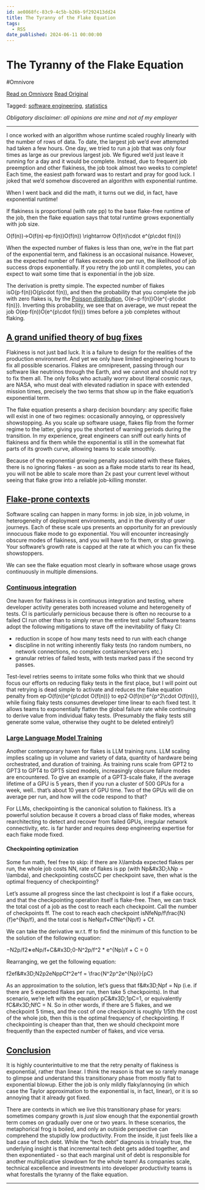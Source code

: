 ```yaml
---
id: ae0868fc-83c9-4c5b-b26b-9f292413dd24
title: The Tyranny of the Flake Equation
tags:
  - RSS
date_published: 2024-06-11 00:00:00
---
```


# The Tyranny of the Flake Equation
#Omnivore

[Read on Omnivore](https://omnivore.app/me/the-tyranny-of-the-flake-equation-19009dfa4cc)
[Read Original](https://www.moderndescartes.com/essays/flake_equation/)



 Tagged: [software engineering](https:&#x2F;&#x2F;www.moderndescartes.com&#x2F;essays&#x2F;tags&#x2F;software%5Fengineering), [statistics](https:&#x2F;&#x2F;www.moderndescartes.com&#x2F;essays&#x2F;tags&#x2F;statistics)

_Obligatory disclaimer: all opinions are mine and not of my employer_ 

---

I once worked with an algorithm whose runtime scaled roughly linearly with the number of rows of data. To date, the largest job we’d ever attempted had taken a few hours. One day, we tried to run a job that was only four times as large as our previous largest job. We figured we’d just leave it running for a day and it would be complete. Instead, due to frequent job preemption and other flakiness, the job took almost two weeks to complete! Each time, the easiest path forward was to restart and pray for good luck. I joked that we’d somehow discovered an algorithm with exponential runtime.

When I went back and did the math, it turns out we did, in fact, have exponential runtime!

If flakiness is proportional (with rate pp) to the base flake-free runtime of the job, then the flake equation says that total runtime grows exponentially with job size.

O(f(n))→O(f(n)⋅ep⋅f(n))O(f(n)) \\rightarrow O(f(n)\\cdot e^{p\\cdot f(n)})

When the expected number of flakes is less than one, we’re in the flat part of the exponential term, and flakiness is an occasional nuisance. However, as the expected number of flakes exceeds one per run, the likelihood of job success drops exponentially. If you retry the job until it completes, you can expect to wait some time that is exponential in the job size.

The derivation is pretty simple. The expected number of flakes isO(p⋅f(n))O(p\\cdot f(n)), and then the probability that you complete the job with zero flakes is, by the [Poisson distribution](https:&#x2F;&#x2F;en.wikipedia.org&#x2F;wiki&#x2F;Poisson%5Fdistribution), O(e−p⋅f(n))O(e^{-p\\cdot f(n)}). Inverting this probability, we see that on average, we must repeat the job O(ep⋅f(n))O(e^{p\\cdot f(n)}) times before a job completes without flaking.

## [A grand unified theory of bug fixes ](#a-grand-unified-theory-of-bug-fixes)

Flakiness is not just bad luck. It is a failure to design for the realities of the production environment. And yet we only have limited engineering hours to fix all possible scenarios. Flakes are omnipresent, passing through our software like neutrinos through the Earth, and we cannot and should not try to fix them all. The only folks who actually worry about literal cosmic rays, are NASA, who must deal with elevated radiation in space with extended mission times, precisely the two terms that show up in the flake equation’s exponential term.

The flake equation presents a sharp decision boundary: any specific flake will exist in one of two regimes: occasionally annoying, or oppressively showstopping. As you scale up software usage, flakes flip from the former regime to the latter, giving you the shortest of warning periods during the transition. In my experience, great engineers can sniff out early hints of flakiness and fix them while the exponential is still in the somewhat flat parts of its growth curve, allowing teams to scale smoothly.

Because of the exponential growing penalty associated with these flakes, there is no ignoring flakes - as soon as a flake mode starts to rear its head, you will not be able to scale more than 2x past your current level without seeing that flake grow into a reliable job-killing monster.

## [Flake-prone contexts ](#flake-prone-contexts)

Software scaling can happen in many forms: in job size, in job volume, in heterogeneity of deployment environments, and in the diversity of user journeys. Each of these scale ups presents an opportunity for an previously innocuous flake mode to go exponential. You will encounter increasingly obscure modes of flakiness, and you will have to fix them, or stop growing. Your software’s growth rate is capped at the rate at which you can fix these showstoppers.

We can see the flake equation most clearly in software whose usage grows continuously in multiple dimensions.

### [Continuous integration ](#continuous-integration)

One haven for flakiness is in continuous integration and testing, where developer activity generates both increased volume and heterogeneity of tests. CI is particularly pernicious because there is often no recourse to a failed CI run other than to simply rerun the entire test suite! Software teams adopt the following mitigations to stave off the inevitability of flaky CI:

* reduction in scope of how many tests need to run with each change
* discipline in not writing inherently flaky tests (no random numbers, no network connections, no complex containers&#x2F;servers etc.)
* granular retries of failed tests, with tests marked pass if the second try passes.

Test-level retries seems to irritate some folks who think that we should focus our efforts on reducing flaky tests in the first place, but I will point out that retrying is dead simple to activate and reduces the flake equation penalty from ep⋅O(f(n))e^{p\\cdot O(f(n))} to ep2⋅O(f(n))e^{p^2\\cdot O(f(n))}, while fixing flaky tests consumes developer time linear to each fixed test. It allows teams to exponentially flatten the global failure rate while continuing to derive value from individual flaky tests. (Presumably the flaky tests still generate some value, otherwise they ought to be deleted entirely!)

### [Large Language Model Training ](#large-language-model-training)

Another contemporary haven for flakes is LLM training runs. LLM scaling implies scaling up in volume and variety of data, quantity of hardware being orchestrated, and duration of training. As training runs scale from GPT2 to GPT3 to GPT4 to GPT5 sized models, increasingly obscure failure modes are encountered. To give an example of a GPT3-scale flake, if the average lifetime of a GPU is 5 years, then if you run a cluster of 500 GPUs for a week, well.. that’s about 10 years of GPU time. Two of the GPUs will die on average per run, and how will the code respond to that?

For LLMs, checkpointing is the canonical solution to flakiness. It’s a powerful solution because it covers a broad class of flake modes, whereas rearchitecting to detect and recover from failed GPUs, irregular network connectivity, etc. is far harder and requires deep engineering expertise for each flake mode fixed.

#### Checkpointing optimization

Some fun math, feel free to skip: if there are λ\\lambda expected flakes per run, the whole job costs NN, rate of flakes is pp (with Np\&#x3D;λNp &#x3D; \\lambda), and checkpointing costsCC per checkpoint save, then what is the optimal frequency of checkpointing?

Let’s assume all progress since the last checkpoint is lost if a flake occurs, and that the checkpointing operation itself is flake-free. Then, we can track the total cost of a job as the cost to reach each checkpoint. Call the number of checkpoints ff. The cost to reach each checkpoint isNfeNp&#x2F;f\\frac{N}{f}e^{Np&#x2F;f}, and the total cost is NeNp&#x2F;f+CfNe^{Np&#x2F;f} + Cf.

We can take the derivative w.r.t. ff to find the minimum of this function to be the solution of the following equation:

−N2p&#x2F;f2∗eNp&#x2F;f+C\&#x3D;0\-N^2p&#x2F;f^2 \* e^{Np}&#x2F;f + C &#x3D; 0

Rearranging, we get the following equation:

f2ef\&#x3D;N2p2eNppCf^2e^f &#x3D; \\frac{N^2p^2e^{Np}}{pC}

As an approximation to the solution, let’s guess that f\&#x3D;Npf &#x3D; Np (i.e. if there are 5 expected flakes per run, then take 5 checkpoints). In that scenario, we’re left with the equation pC\&#x3D;1pC&#x3D;1, or equivalently fC\&#x3D;NfC &#x3D; N. So in other words, if there are 5 flakes, and we checkpoint 5 times, and the cost of one checkpoint is roughly 1&#x2F;5th the cost of the whole job, then this is the optimal frequency of checkpointing. If checkpointing is cheaper than that, then we should checkpoint more frequently than the expected number of flakes, and vice versa.

## [Conclusion ](#conclusion)

It is highly counterintuitive to me that the retry penalty of flakiness is exponential, rather than linear. I think the reason is that we so rarely manage to glimpse and understand this transitionary phase from mostly flat to exponential blowup. Either the job is only mildly flaky&#x2F;annoying (in which case the Taylor approximation to the exponential is, in fact, linear), or it is so annoying that it already got fixed.

There are contexts in which we live this transitionary phase for years: sometimes company growth is _just_ slow enough that the exponential growth term comes on gradually over one or two years. In these scenarios, the metaphorical frog is boiled, and only an outside perspective can comprehend the stupidly low productivity. From the inside, it just feels like a bad case of tech debt. While the “tech debt” diagnosis is trivially true, the underlying insight is that incremental tech debt gets added together, and then exponentiated - so that each marginal unit of debt is responsible for another multiplicative slowdown for the whole team! As companies scale, technical excellence and investments into developer productivity teams is what forestalls the tyranny of the flake equation.

---